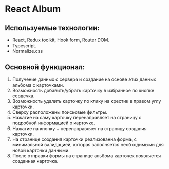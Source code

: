 # React Album

## Используемые технологии:
* React, Redux toolkit, Hook form, Router DOM.
* Typescript.
* Normalize.css

## Основной функционал:
1. Получение данных с сервера и создание на основе этих данных альбома с карточками.
2. Возможность добавить/убрать карточку в избранное по кнопке сердечка.
3. Возможность удалить карточку по клику на крестик в правом углу карточки.
4. Сверху расположены поисковые фильтры.
5. Нажатие на саму карточку перенаправляет на страницу с подробной информацией о карточке.
6. Нажатие на кнопку + перенаправляет на страницу создания карточки.
7. На странице создания карточки реализованна форма, с минимальной валидацией, которая заполняется необходимыми для новой карточки данными.
8. После отправки формы на странице альбома карточек появляется созданная карточка.
